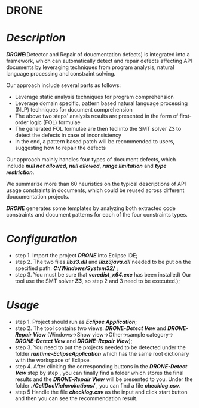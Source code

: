 # DRONE

# ***Description***
***DRONE***(Detector and Repair of doucmentation defects) is integrated into a framework, which can automatically detect and repair 
defects affecting API documents by leveraging techniques from program analysis, natural language processing and constraint solving.

Our approach include several parts as follows:
* Leverage static analysis techniques for program comprehension
* Leverage domain specific, pattern based natural language processing (NLP) techniques for document comprehension
* The above two steps' analysis results are presented in the form of first-order logic (FOL) formulae 
* The generated FOL formulae are then fed into the SMT solver Z3 to detect the defects in case of inconsistency
* In the end, a pattern based patch will be recommended to users, suggesting how to repair the defects

Our approach mainly handles four types of document defects, which include ***null not allowed***, ***null allowed***, ***range limitation*** and ***type restriction***.

We summarize more than 60 heuristics on the typical descriptions of API usage constraints in documents, which could be reused across different doucumentation projects.

***DRONE*** generates some templates by analyzing both extracted code constraints and document patterns for each of the four constraints types.


# ***Configuration***

* step 1. Import the project ***DRONE*** into Eclipse IDE;
* step 2. The two files ***libz3.dll*** and ***libz3java.dll*** needed to be put on the specified path:
***C:/Windows/System32/*** ;
* step 3. You must be sure that ***vcredist_x64.exe*** has been installed( Our tool use the SMT solver ***Z3***, so step 2 and 3 need to be executed.);


# ***Usage***

* step 1. Project should run as ***Eclipse Application***;
* step 2. The tool contains two views: ***DRONE-Detect Vew*** and ***DRONE-Repair View*** (Windows->Show view->Other->sample category-> ***DRONE-Detect Vew*** and ***DRONE-Repair View***);
* step 3. You need to put the projects needed to be detected under the folder ***runtime-EclipseApplication*** which has the same root dictionary with the workspace of Eclipse.
* step 4.	After clicking the corresponding buttons in the ***DRONE-Detect Vew*** step by step , you can finally find a folder which stores the final results and the ***DRONE-Repair View*** will be presented to you. Under the folder ***./CellDocViaInvokations/*** , you can find a file ***checklog.csv***.
* step 5 Handle the file ***checklog.csv*** as the input and click start button and then you can see the recommendation result.
